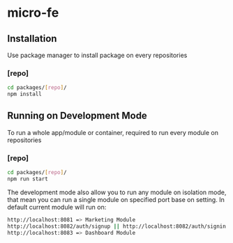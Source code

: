 # micro-fe

## Installation
Use package manager to install package on every repositories

### [repo]
```bash
cd packages/[repo]/
npm install
```

## Running on Development Mode

To run a whole app/module or container, required to run every module on repositories
### [repo]
```bash
cd packages/[repo]/
npm run start
```
The development mode also allow you to run any module on isolation mode, that mean you can run a single module on specified port base on setting. In default current module will run on:
```bash
http://localhost:8081 => Marketing Module
http://localhost:8082/auth/signup || http://localhost:8082/auth/signin => Auth Module
http://localhost:8083 => Dashboard Module
```



